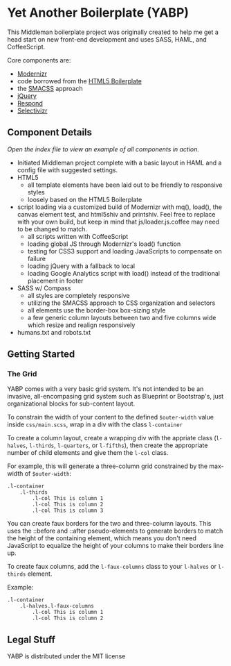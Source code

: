 Yet Another Boilerplate (YABP)
====

This Middleman boilerplate project was originally created to help me get a head start on new front-end development and uses SASS, HAML, and CoffeeScript.

Core components are:
* [Modernizr](http://modernizr.com/)
* code borrowed from the [HTML5 Boilerplate](http://html5boilerplate.com/)
* the [SMACSS](http://smacss.com/) approach
* [jQuery](http://jquery.com/)
* [Respond](https://github.com/scottjehl/Respond)
* [Selectivizr](http://selectivizr.com/)

Component Details
----

*Open the index file to view an example of all components in action.*

* Initiated Middleman project complete with a basic layout in HAML and a config file with suggested settings.
* HTML5
  * all template elements have been laid out to be friendly to responsive styles
  * loosely based on the HTML5 Boilerplate
* script loading via a customized build of Modernizr with mq(), load(), the canvas element test, and html5shiv and printshiv. Feel free to replace with your own build, but keep in mind that js/loader.js.coffee may need to be changed to match. 
  * all scripts written with CoffeeScript
  * loading global JS through Modernizr's load() function
  * testing for CSS3 support and loading JavaScripts to compensate on failure
  * loading jQuery with a fallback to local
  * loading Google Analytics script with load() instead of the traditional placement in footer
* SASS w/ Compass
  * all styles are completely responsive
  * utilizing the SMACSS approach to CSS organization and selectors
  * all elements use the border-box box-sizing style
  * a few generic column layouts between two and five columns wide which resize and realign responsively
* humans.txt and robots.txt

Getting Started
----

### The Grid
YABP comes with a very basic grid system. It's not intended to be an invasive, all-encompasing grid system such as Blueprint or Bootstrap's, just organizational blocks for sub-content layout.

To constrain the width of your content to the defined ```$outer-width``` value inside ```css/main.scss```, wrap in a div with the class ```l-container```

To create a column layout, create a wrapping div with the appriate class (```l-halves```, ```l-thirds```, ```l-quarters```, or ```l-fifths```), then create the appropriate number of child elements and give them the ```l-col``` class.

For example, this will generate a three-column grid constrained by the max-width of ```$outer-width```:
```haml
.l-container
    .l-thirds
        .l-col This is column 1
        .l-col This is column 2
        .l-col This is column 3
```

You can create faux borders for the two and three-column layouts. This uses the ::before and ::after pseudo-elements to generate borders to match the height of the containing element, which means you don't need JavaScript to equalize the height of your columns to make their borders line up.

To create faux columns, add the ```l-faux-columns``` class to your ```l-halves``` or ```l-thirds``` element. 

Example:
```haml
.l-container
    .l-halves.l-faux-columns
        .l-col This is column 1
        .l-col This is column 2
```

Legal Stuff
----

YABP is distributed under the MIT license
